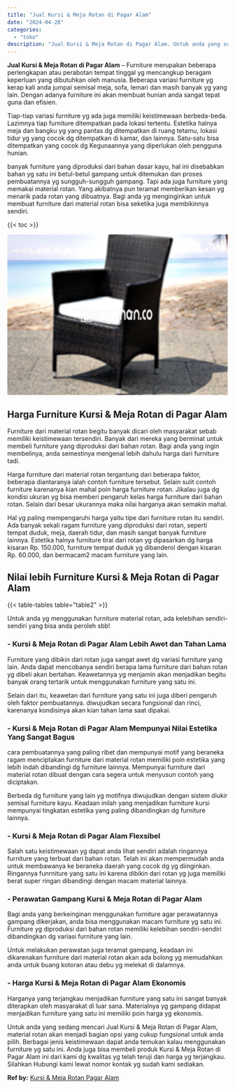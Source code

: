 ```yaml
---
title: "Jual Kursi & Meja Rotan di Pagar Alam"
date: "2024-04-28"
categories: 
  - "toko"
description: "Jual Kursi & Meja Rotan di Pagar Alam. Untuk anda yang sedang mencari Jual Kursi & Meja Rotan di Pagar Alam, material rotan akan menjadi bagian opsi yang cuk..."
---
```


**Jual Kursi & Meja Rotan di Pagar Alam** – Furniture merupakan beberapa perlengkapan atau perabotan tempat tinggal yg mencangkup beragam keperluan yang dibutuhkan oleh manusia. Beberapa variasi furniture yg kerap kali anda jumpai semisal meja, sofa, lemari dan masih banyak yg yang lain. Dengan adanya furniture ini akan membuat hunian anda sangat tepat guna dan efisien.

Tiap-tiap variasi furniture yg ada juga memiliki keistimewaan berbeda-beda. Lazimnya tiap furniture ditempatkan pada lokasi tertentu. Estetika halnya meja dan bangku yg yang pantas dg ditempatkan di ruang tetamu, lokasi tidur yg yang cocok dg ditempatkan di kamar, dan lainnya. Satu-satu bisa ditempatkan yang cocok dg Kegunaannya yang diperlukan oleh pengguna hunian.

banyak furniture yang diproduksi dari bahan dasar kayu, hal ini disebabkan bahan yg satu ini betul-betul gampang untuk ditemukan dan proses pembuatannya yg sungguh-sungguh gampang. Tapi ada juga furniture yang memakai material rotan. Yang akibatnya pun teramat memberikan kesan yg menarik pada rotan yang dibuatnya. Bagi anda yg menginginkan untuk membuat furniture dari material rotan bisa seketika juga membikinnya sendiri.

{{< toc >}}

![Jual Kursi & Meja Rotan di Pagar Alam](/images/kursi-meja-rotan-murah34.png)

## Harga Furniture Kursi & Meja Rotan di Pagar Alam

Furniture dari material rotan begitu banyak dicari oleh masyarakat sebab memiliki keistimewaan tersendiri. Banyak dari mereka yang berminat untuk membeli furniture yang diproduksi dari bahan rotan. Bagi anda yang ingin membelinya, anda semestinya mengenal lebih dahulu harga dari furniture tadi.

Harga furniture dari material rotan tergantung dari beberapa faktor, beberapa diantaranya ialah contoh furniture tersebut. Selain sulit contoh furniture karenanya kian mahal poin harga furniture rotan. Jikalau juga dg kondisi ukuran yg bisa memberi pengaruh kelas harga furniture dari bahan rotan. Selain dari besar ukurannya maka nilai harganya akan semakin mahal.

Hal yg paling mempengaruhi harga yaitu tipe dari furniture rotan itu sendiri. Ada banyak sekali ragam furniture yang diproduksi dari rotan, seperti tempat duduk, meja, daerah tidur, dan masih sangat banyak furniture lainnya. Estetika halnya furniture tirai dari rotan yg dipasarkan dg harga kisaran Rp. 150.000, furniture tempat duduk yg dibanderol dengan kisaran Rp. 60.000, dan bermacam2 macam furniture yang lain.

## Nilai lebih Furniture Kursi & Meja Rotan di Pagar Alam

{{< table-tables table="table2" >}}

Untuk anda yg menggunakan furniture material rotan, ada kelebihan sendiri-sendiri yang bisa anda peroleh sbb!

### \- Kursi & Meja Rotan di Pagar Alam Lebih Awet dan Tahan Lama

Furniture yang dibikin dari rotan juga sangat awet dg variasi furniture yang lain. Anda dapat mencobanya sendiri berapa lama furniture dari bahan rotan yg dibeli akan bertahan. Keawetannya yg menjamin akan menjadikan begitu banyak orang tertarik untuk menggunakan furniture yang satu ini.

Selain dari itu, keawetan dari furniture yang satu ini juga diberi pengaruh oleh faktor pembuatannya. diwujudkan secara fungsional dan rinci, karenanya kondisinya akan kian tahan lama saat dipakai.

### \- Kursi & Meja Rotan di Pagar Alam Mempunyai Nilai Estetika Yang Sangat Bagus

cara pembuatannya yang paling ribet dan mempunyai motif yang beraneka ragam menciptakan furniture dari material rotan memiliki poin estetika yang lebih indah dibandingi dg furniture lainnya. Mempunyai furniture dari material rotan dibuat dengan cara segera untuk menyusun contoh yang diciptakan.

Berbeda dg furniture yang lain yg motifnya diwujudkan dengan sistem diukir semisal furniture kayu. Keadaan inilah yang menjadikan furniture kursi mempunyai tingkatan estetika yang paling dibandingkan dg furniture lainnya.

### \- Kursi & Meja Rotan di Pagar Alam Flexsibel

Salah satu keistimewaan yg dapat anda lihat sendiri adalah ringannya furniture yang terbuat dari bahan rotan. Telah ini akan mempermudah anda untuk membawanya ke beraneka daerah yang cocok dg yg diinginkan. Ringannya funrniture yang satu ini karena dibikin dari rotan yg juga memiliki berat super ringan dibandingi dengan macam material lainnya.

### \- Perawatan Gampang Kursi & Meja Rotan di Pagar Alam

Bagi anda yang berkeinginan menggunakan furniture agar perawatannya gampang dikerjakan, anda bisa menggunakan macam furniture yg satu ini. Furniture yg diproduksi dari bahan rotan memiliki kelebihan sendiri-sendiri dibandingkan dg variasi furniture yang lain.

Untuk melakukan perawatan juga teramat gampang, keadaan ini dikarenakan furniture dari material rotan akan ada bolong yg memudahkan anda untuk buang kotoran atau debu yg melekat di dalamnya.

### \- Harga Kursi & Meja Rotan di Pagar Alam Ekonomis

Harganya yang terjangkau menjadikan furniture yang satu ini sangat banyak diterapkan oleh masyarakat di luar sana. Materialnya yg gampang didapat menjadikan furniture yang satu ini memiliki poin harga yg ekonomis.

Untuk anda yang sedang mencari Jual Kursi & Meja Rotan di Pagar Alam, material rotan akan menjadi bagian opsi yang cukup fungsional untuk anda pilih. Berbagai jenis keistimewaan dapat anda temukan kalau menggunakan furniture yg satu ini. Anda juga bisa membeli produk Kursi & Meja Rotan di Pagar Alam ini dari kami dg kwalitas yg telah teruji dan harga yg terjangkau. Silahkan Hubungi kami lewat nomor kontak yg sudah kami sediakan.

**Ref by:** [Kursi & Meja Rotan Pagar Alam](https://id.wikipedia.org/wiki/Kursi)
